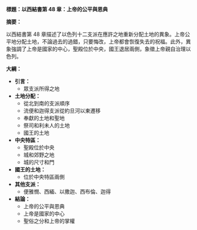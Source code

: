 **標題：以西結書第 48 章：上帝的公平與恩典**

**摘要：**

以西結書第 48 章描述了以色列十二支派在應許之地重新分配土地的異象。上帝公平地分配土地，不論過去的過錯，只要悔改，上帝都會恢復失去的祝福。此外，異象強調了上帝是國家的中心，聖殿位於中央，國王退居兩側，象徵上帝親自治理以色列。

**大綱：**

* **引言：**
    * 眾支派所得之地
* **土地分配：**
    * 從北到南的支派順序
    * 流便和迦得支派從約旦河以東遷移
    * 奉獻的土地和聖地
    * 祭司和利未人的土地
    * 國王的土地
* **中央特區：**
    * 聖殿位於中央
    * 城和郊野之地
    * 城的尺寸和門
* **國王的土地：**
    * 位於中央特區兩側
* **其他支派：**
    * 便雅憫、西緬、以撒迦、西布倫、迦得
* **結論：**
    * 上帝的公平與恩典
    * 上帝是國家的中心
    * 聖俗之分和上帝的掌權